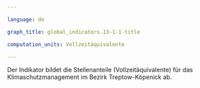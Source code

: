 ```yaml
---

language: de   

graph_title: global_indicators.13-1-1-title

computation_units: Vollzeitäquivalente

---
```


Der Indikator bildet die Stellenanteile (Vollzeitäquivalente) für das Klimaschutzmanagement im Bezirk Treptow-Köpenick ab.
